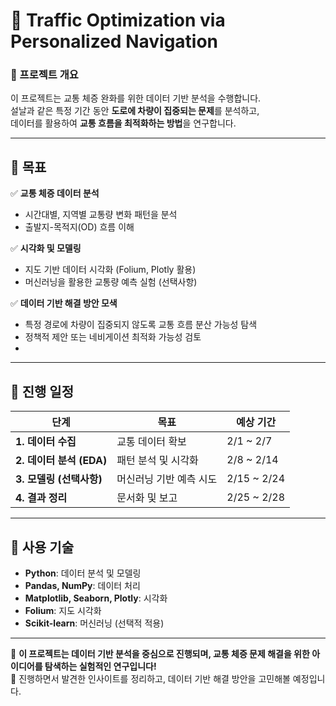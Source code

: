 # 🚗 Traffic Optimization via Personalized Navigation

### 📌 프로젝트 개요  
이 프로젝트는 교통 체증 완화를 위한 데이터 기반 분석을 수행합니다.  
설날과 같은 특정 기간 동안 **도로에 차량이 집중되는 문제**를 분석하고,  
데이터를 활용하여 **교통 흐름을 최적화하는 방법**을 연구합니다.

---

## 🎯 목표  
✅ **교통 체증 데이터 분석**  
- 시간대별, 지역별 교통량 변화 패턴을 분석  
- 출발지-목적지(OD) 흐름 이해  

✅ **시각화 및 모델링**  
- 지도 기반 데이터 시각화 (Folium, Plotly 활용)  
- 머신러닝을 활용한 교통량 예측 실험 (선택사항)  

✅ **데이터 기반 해결 방안 모색**  
- 특정 경로에 차량이 집중되지 않도록 교통 흐름 분산 가능성 탐색  
- 정책적 제안 또는 네비게이션 최적화 가능성 검토
- 
---

## 📅 진행 일정  

| 단계 | 목표 | 예상 기간 |
|------|------|-----------|
| **1. 데이터 수집** | 교통 데이터 확보 | 2/1 ~ 2/7 |
| **2. 데이터 분석 (EDA)** | 패턴 분석 및 시각화 | 2/8 ~ 2/14 |
| **3. 모델링 (선택사항)** | 머신러닝 기반 예측 시도 | 2/15 ~ 2/24 |
| **4. 결과 정리** | 문서화 및 보고 | 2/25 ~ 2/28 |

---

## 🔧 사용 기술  
- **Python**: 데이터 분석 및 모델링  
- **Pandas, NumPy**: 데이터 처리  
- **Matplotlib, Seaborn, Plotly**: 시각화  
- **Folium**: 지도 시각화  
- **Scikit-learn**: 머신러닝 (선택적 적용)  

---

🚀 **이 프로젝트는 데이터 기반 분석을 중심으로 진행되며, 교통 체증 문제 해결을 위한 아이디어를 탐색하는 실험적인 연구입니다!**  
📌 진행하면서 발견한 인사이트를 정리하고, 데이터 기반 해결 방안을 고민해볼 예정입니다.  
